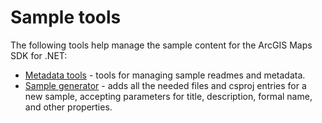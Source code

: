 # Sample tools

The following tools help manage the sample content for the ArcGIS Maps SDK for .NET:

* [Metadata tools](metadata_tools/readme.md) - tools for managing sample readmes and metadata.
* [Sample generator](sample_generator/readme.md) - adds all the needed files and csproj entries for a new sample, accepting parameters for title, description, formal name, and other properties.
